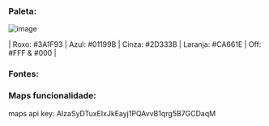 ### Paleta:

![image](https://github.com/MegamiAy/Proj_Eventos/assets/91392149/20ac1b66-5434-42a8-89ce-8d90c46c38f5)

|  Roxo: #3A1F93  | Azul: #01199B  |  Cinza: #2D333B  |  Laranja:  #CA661E  |  Off: #FFF & #000  |


### Fontes:


### Maps funcionalidade:

maps api key: AIzaSyDTuxEIxJkEayj1PQAvvB1qrg5B7GCDaqM